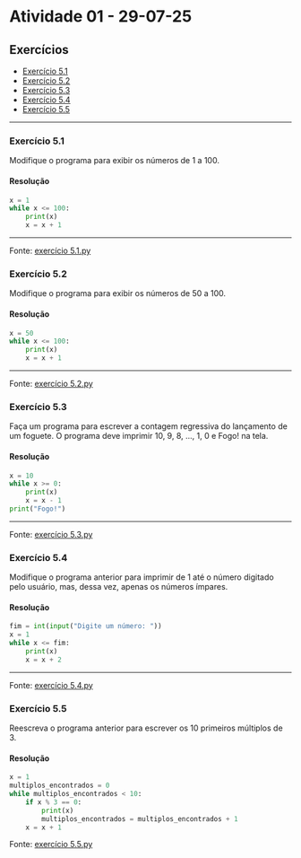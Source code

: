 # Atividade 01 - 29-07-25

## Exercícios

  - [Exercício 5.1](#exercício-51)
  - [Exercício 5.2](#exercício-52)
  - [Exercício 5.3](#exercício-53)
  - [Exercício 5.4](#exercício-54)
  - [Exercício 5.5](#exercício-55)

-----

### Exercício 5.1

Modifique o programa para exibir os números de 1 a 100.

#### Resolução

```python
x = 1
while x <= 100:
    print(x)
    x = x + 1
```

-----

Fonte: [exercício 5.1.py](exercícios/exercício%205.1.py)

### Exercício 5.2

Modifique o programa para exibir os números de 50 a 100.

#### Resolução

```python
x = 50
while x <= 100:
    print(x)
    x = x + 1
```

-----

Fonte: [exercício 5.2.py](exercícios/exercício%205.2.py)

### Exercício 5.3

Faça um programa para escrever a contagem regressiva do lançamento de um foguete. O programa deve imprimir 10, 9, 8, ..., 1, 0 e Fogo\! na tela.

#### Resolução

```python
x = 10
while x >= 0:
    print(x)
    x = x - 1
print("Fogo!")
```

-----

Fonte: [exercício 5.3.py](exercícios/exercício%205.3.py)

### Exercício 5.4

Modifique o programa anterior para imprimir de 1 até o número digitado pelo usuário, mas, dessa vez, apenas os números ímpares.

#### Resolução

```python
fim = int(input("Digite um número: "))
x = 1
while x <= fim:
    print(x)
    x = x + 2
```

-----

Fonte: [exercício 5.4.py](exercícios/exercício%205.4.py)

### Exercício 5.5

Reescreva o programa anterior para escrever os 10 primeiros múltiplos de 3.

#### Resolução

```python
x = 1
multiplos_encontrados = 0
while multiplos_encontrados < 10:
    if x % 3 == 0:
        print(x)
        multiplos_encontrados = multiplos_encontrados + 1
    x = x + 1
```

Fonte: [exercício 5.5.py](exercícios/exercício%205.5.py)